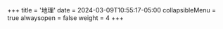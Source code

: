 +++
title = '地理'
date = 2024-03-09T10:55:17-05:00
collapsibleMenu = true
alwaysopen = false
weight = 4
+++
